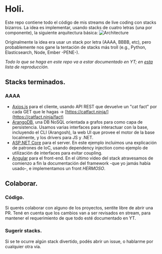 # Holi.

Este repo contiene todo el código de mis streams de live coding con stacks bizarros.
La idea es implementar, usando stacks de cuatro letras (una por componente), la siguiente arquitectura básica:
![Architecture](https://github.com/MarianoVilla/AToZChallenge/assets/44660612/9ac662ec-33d1-45da-b2db-73a13d1c1b27)

Originalmente la idea era usar un stack por letra (AAAA, BBBB, etc), pero probablemente nos gane la tentación de stacks más troll (e.g., Python, Elasticsearch, Node, Ember -PENE-).

*Todo lo que se haga en este repo va a estar documentado en YT; en [esta](https://www.youtube.com/playlist?list=PL6ZpaevWeaf95AXzBKY-w_SqJ_R5wQFiQ) lista de reproducción.*

## Stacks terminados.

### AAAA

- [Axios.js](https://axios-http.com/) para el cliente, usando API REST que devuelve un "cat fact" por cada GET que le hagas -> [https://catfact.ninja/](https://catfact.ninja/fact)
- [ArangoDB](https://arangodb.com/), una DB NoSQL orientada a grafos para como capa de persistencia. Usamos varias interfaces para interactuar con la base, incluyendo el CLI (Arangosh), la web UI que provee el motor de la base localmente, y los drivers para JS y .NET.
- [ASP.NET Core](https://learn.microsoft.com/en-us/aspnet/core/?view=aspnetcore-8.0) para el server. En este ejemplo incluimos una explicación de patrones de IoC, usando dependency injection como ejemplo de utilización de interfaces para evitar coupling.
- [Angular](https://angular.dev/) para el front-end. En el último video del stack atravesamos de comienzo a fin la documentación del framework -que yo jamás había usado-, e implementamos un front *HERMOSO*.


## Colaborar.

### Código.
Si querés colaborar con alguno de los proyectos, sentite libre de abrir una PR. Tené en cuenta que los cambios van a ser revisados en stream, para mantener el requerimiento de que todo esté documentado en YT.

### Sugerir stacks.
Si se te ocurre algún stack divertido, podés abrir un issue, o hablarme por cualquier otra vía.



